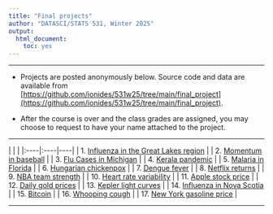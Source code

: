 ```yaml
---
title: "Final projects"
author: "DATASCI/STATS 531, Winter 2025"
output:
  html_document:
    toc: yes
---
```



---

* Projects are posted anonymously below. Source code and data are available from [https://github.com/ionides/531w25/tree/main/final_project](https://github.com/ionides/531w25/tree/main/final_project).

* After the course is over and the class grades are assigned, you may choose to request to have your name attached to the project. 

---

| | |
|:----|:----|----|
| 1. [Influenza in the Great Lakes region](project01/blinded.html) |
| 2. [Momentum in baseball](project02/blinded.html) |
| 3. [Flu Cases in Michigan](project03/blinded.html) |
| 4. [Kerala pandemic](project04/blinded.html) |
| 5. [Malaria in Florida](project05/blinded.html) |
| 6. [Hungarian chickenpox](project06/blinded.html) |
| 7. [Dengue fever](project07/blinded.html) |
| 8. [Netflix returns](project08/blinded.html) |
| 9. [NBA team strength](project09/blinded.html) |
| 10. [Heart rate variability](project10/blinded.pdf) |
| 11. [Apple stock price](project11/blinded.html) |
| 12. [Daily gold prices](project12/blinded.html) |
| 13. [Kepler light curves](project13/blinded.html) |
| 14. [Influenza in Nova Scotia](project14/blinded.html) |
| 15. [Bitcoin](project15/blinded.html) |
| 16. [Whooping cough](project16/blinded.html) |
| 17. [New York gasoline price](project17/blinded.html) |

---
